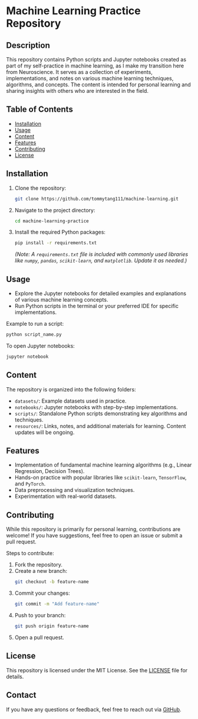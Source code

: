 # Machine Learning Practice Repository

## Description
This repository contains Python scripts and Jupyter notebooks created as part of my self-practice in machine learning, as I make my transition here from Neuroscience. It serves as a collection of experiments, implementations, and notes on various machine learning techniques, algorithms, and concepts. The content is intended for personal learning and sharing insights with others who are interested in the field.

## Table of Contents
- [Installation](#installation)
- [Usage](#usage)
- [Content](#content)
- [Features](#features)
- [Contributing](#contributing)
- [License](#license)

## Installation
1. Clone the repository:
   ```bash
   git clone https://github.com/tommytang111/machine-learning.git
   ```
2. Navigate to the project directory:
   ```bash
   cd machine-learning-practice
   ```
3. Install the required Python packages:
   ```bash
   pip install -r requirements.txt
   ```
   *(Note: A `requirements.txt` file is included with commonly used libraries like `numpy`, `pandas`, `scikit-learn`, and `matplotlib`. Update it as needed.)*

## Usage
- Explore the Jupyter notebooks for detailed examples and explanations of various machine learning concepts.
- Run Python scripts in the terminal or your preferred IDE for specific implementations.

Example to run a script:
```bash
python script_name.py
```

To open Jupyter notebooks:
```bash
jupyter notebook
```

## Content
The repository is organized into the following folders:
- `datasets/`: Example datasets used in practice.
- `notebooks/`: Jupyter notebooks with step-by-step implementations.
- `scripts/`: Standalone Python scripts demonstrating key algorithms and techniques.
- `resources/`: Links, notes, and additional materials for learning.
Content updates will be ongoing.

## Features
- Implementation of fundamental machine learning algorithms (e.g., Linear Regression, Decision Trees).
- Hands-on practice with popular libraries like `scikit-learn`, `TensorFlow`, and `PyTorch`.
- Data preprocessing and visualization techniques.
- Experimentation with real-world datasets.

## Contributing
While this repository is primarily for personal learning, contributions are welcome! If you have suggestions, feel free to open an issue or submit a pull request.

Steps to contribute:
1. Fork the repository.
2. Create a new branch:
   ```bash
   git checkout -b feature-name
   ```
3. Commit your changes:
   ```bash
   git commit -m "Add feature-name"
   ```
4. Push to your branch:
   ```bash
   git push origin feature-name
   ```
5. Open a pull request.

## License
This repository is licensed under the MIT License. See the [LICENSE](LICENSE) file for details.

## Contact
If you have any questions or feedback, feel free to reach out via [GitHub](https://github.com/tommytang111).


